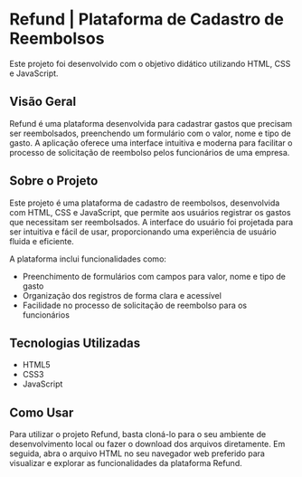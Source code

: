 # Refund | Plataforma de Cadastro de Reembolsos

Este projeto foi desenvolvido com o objetivo didático utilizando HTML, CSS e JavaScript.

##  Visão Geral

Refund é uma plataforma desenvolvida para cadastrar gastos que precisam ser reembolsados, preenchendo um formulário com o valor, nome e tipo de gasto. A aplicação oferece uma interface intuitiva e moderna para facilitar o processo de solicitação de reembolso pelos funcionários de uma empresa.

## Sobre o Projeto

Este projeto é uma plataforma de cadastro de reembolsos, desenvolvida com HTML, CSS e JavaScript, que permite aos usuários registrar os gastos que necessitam ser reembolsados. A interface do usuário foi projetada para ser intuitiva e fácil de usar, proporcionando uma experiência de usuário fluida e eficiente.

A plataforma inclui funcionalidades como:
- Preenchimento de formulários com campos para valor, nome e tipo de gasto
- Organização dos registros de forma clara e acessível
- Facilidade no processo de solicitação de reembolso para os funcionários

## Tecnologias Utilizadas

- HTML5
- CSS3
- JavaScript

## Como Usar

Para utilizar o projeto Refund, basta cloná-lo para o seu ambiente de desenvolvimento local ou fazer o download dos arquivos diretamente. Em seguida, abra o arquivo HTML no seu navegador web preferido para visualizar e explorar as funcionalidades da plataforma Refund.
